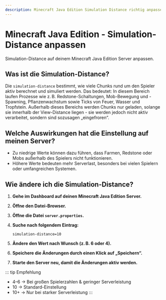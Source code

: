 ```yaml
---
description: Minecraft Java Edition Simulation Distance richtig anpassen – Anleitung für Vanilla, Spigot, Bukkit, Paper, Folia, Purpur und Pufferfish Server zur Optimierung der Performance.
---
```


# Minecraft Java Edition - Simulation-Distance anpassen

Simulation-Distance auf deinem Minecraft Java Edition Server anpassen.

## Was ist die Simulation-Distance?

Die ```simulation-distance``` bestimmt, wie viele Chunks rund um den Spieler aktiv berechnet und simuliert werden. Das bedeutet: In diesem Bereich laufen Prozesse wie z. B. Redstone-Schaltungen, Mob-Bewegung und -Spawning, Pflanzenwachstum sowie Ticks von Feuer, Wasser und Tropfstein. Außerhalb dieses Bereichs werden Chunks nur geladen, solange sie innerhalb der View-Distance liegen - sie werden jedoch nicht aktiv verarbeitet, sondern sind sozusagen „eingefroren“.

## Welche Auswirkungen hat die Einstellung auf meinen Server?

- Zu niedrige Werte können dazu führen, dass Farmen, Redstone oder Mobs außerhalb des Spielers nicht funktionieren.<br>
- Höhere Werte bedeuten mehr Serverlast, besonders bei vielen Spielern oder umfangreichen Systemen.

## Wie ändere ich die Simulation-Distance?

1. <strong>Gehe im Dashboard auf deinen Minecraft Java Edition Server.</strong>

2. <strong>Öffne den Datei-Browser.</strong>

3. <strong>Öffne die Datei ```server.properties```.</strong>

4. <strong>Suche nach folgendem Eintrag:</strong>

    ```
    simulation-distance=10
    ```

5. <strong>Ändere den Wert nach Wunsch (z. B. 6 oder 4).</strong>

6. <strong>Speichere die Änderungen durch einen Klick auf „Speichern“.</strong>

7. <strong>Starte den Server neu, damit die Änderungen aktiv werden.</strong>

::: tip Empfehlung

- 4–6 → Bei großen Spielerzahlen & geringer Serverleistung<br>
- 10 → Standard-Einstellung<br>
- 10+ → Nur bei starker Serverleistung
:::
